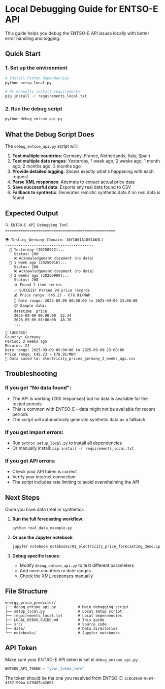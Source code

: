 # Local Debugging Guide for ENTSO-E API

This guide helps you debug the ENTSO-E API issues locally with better error handling and logging.

## Quick Start

### 1. Set up the environment
```bash
# Install Python dependencies
python setup_local.py

# Or manually install requirements
pip install -r requirements_local.txt
```

### 2. Run the debug script
```bash
python debug_entsoe_api.py
```

## What the Debug Script Does

The `debug_entsoe_api.py` script will:

1. **Test multiple countries**: Germany, France, Netherlands, Italy, Spain
2. **Test multiple date ranges**: Yesterday, 1 week ago, 2 weeks ago, 1 month ago, 2 months ago, 3 months ago
3. **Provide detailed logging**: Shows exactly what's happening with each request
4. **Parse XML responses**: Attempts to extract actual price data
5. **Save successful data**: Exports any real data found to CSV
6. **Fallback to synthetic**: Generates realistic synthetic data if no real data is found

## Expected Output

```
🔍 ENTSO-E API Debugging Tool
==================================================

🌍 Testing Germany (Domain: 10Y1001A1001A63L)
----------------------------------------
  📅 Yesterday (20250922)...
    Status: 200
    ❌ Acknowledgement document (no data)
  📅 1 week ago (20250916)...
    Status: 200
    ❌ Acknowledgement document (no data)
  📅 2 weeks ago (20250909)...
    Status: 200
    📊 Found 1 time series
    ✅ SUCCESS! Parsed 24 price records
    💰 Price range: €45.23 - €78.91/MWh
    📅 Date range: 2025-09-09 00:00:00 to 2025-09-09 23:00:00
    📋 Sample data:
    datetime  price
    2025-09-09 00:00:00  52.34
    2025-09-09 01:00:00  48.76
    ...

🎉 SUCCESS!
Country: Germany
Period: 2 weeks ago
Records: 24
Date range: 2025-09-09 00:00:00 to 2025-09-09 23:00:00
Price range: €45.23 - €78.91/MWh
💾 Data saved to: electricity_prices_germany_2_weeks_ago.csv
```

## Troubleshooting

### If you get "No data found":
- The API is working (200 responses) but no data is available for the tested periods
- This is common with ENTSO-E - data might not be available for recent periods
- The script will automatically generate synthetic data as a fallback

### If you get import errors:
- Run `python setup_local.py` to install all dependencies
- Or manually install: `pip install -r requirements_local.txt`

### If you get API errors:
- Check your API token is correct
- Verify your internet connection
- The script includes rate limiting to avoid overwhelming the API

## Next Steps

Once you have data (real or synthetic):

1. **Run the full forecasting workflow**:
   ```bash
   python real_data_example.py
   ```

2. **Or use the Jupyter notebook**:
   ```bash
   jupyter notebook notebooks/01_electricity_price_forecasting_demo.ipynb
   ```

3. **Debug specific issues**:
   - Modify `debug_entsoe_api.py` to test different parameters
   - Add more countries or date ranges
   - Check the XML responses manually

## File Structure

```
energy_price_predictor/
├── debug_entsoe_api.py          # Main debugging script
├── setup_local.py               # Local setup script
├── requirements_local.txt       # Local dependencies
├── LOCAL_DEBUG_GUIDE.md         # This guide
├── src/                         # Source code
├── data/                        # Data directories
└── notebooks/                   # Jupyter notebooks
```

## API Token

Make sure your ENTSO-E API token is set in `debug_entsoe_api.py`:
```python
ENTSOE_API_TOKEN = "your_token_here"
```

The token should be the one you received from ENTSO-E: `2c8cd8e0-0a84-4f67-90ba-b79d07ab2667`
